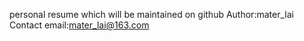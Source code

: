 personal resume which will be maintained on github 
Author:mater_lai
Contact email:mater_lai@163.com
